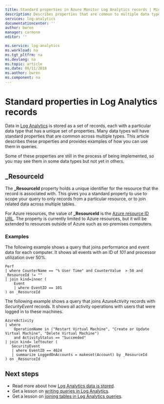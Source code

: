 ```yaml
---
title: Standard properties in Azure Monitor Log Analytics records | Microsoft Docs
description: Describes properties that are common to multiple data types in Azure Monitor Log Analytics.
services: log-analytics
documentationcenter: ''
author: bwren
manager: carmonm
editor: ''

ms.service: log-analytics
ms.workload: na
ms.tgt_pltfrm: na
ms.devlang: na
ms.topic: article
ms.date: 08/11/2018
ms.author: bwren
ms.component: na
---
```


# Standard properties in Log Analytics records
Data in [Log Analytics](../log-analytics/log-analytics-queries.md) is stored as a set of records, each with a particular data type that has a unique set of properties. Many data types will have standard properties that are common across multiple types. This article describes these properties and provides examples of how you can use them in queries.

Some of these properties are still in the process of being implemented, so you may see them in some data types but not yet in others.


## \_ResourceId
The **\_ResourceId** property holds a unique identifier for the resource that the record is associated with. This gives you a standard property to use to scope your query to only records from a particular resource, or to join related data across multiple tables.

For Azure resources, the value of **\_ResourceId** is the [Azure resource ID URL](../azure-resource-manager/resource-group-template-functions-resource.md). The property is currently limited to Azure resources, but it will be extended to resources outside of Azure such as on-premises computers. 

### Examples
The following example shows a query that joins performance and event data for each computer. It shows all events with an ID of _101_ and processor utilization over 50%.

```Kusto
Perf 
| where CounterName == "% User Time" and CounterValue  > 50 and _ResourceId != "" 
| join kind=inner (     
    Event 
    | where EventID == 101 
) on _ResourceId
```

The following example shows a query that joins _AzureActivity_ records with _SecurityEvent_ records. It shows all activity operations with users that were logged in to these machines.

```Kusto
AzureActivity 
| where  
    OperationName in ("Restart Virtual Machine", "Create or Update Virtual Machine", "Delete Virtual Machine")  
    and ActivityStatus == "Succeeded"  
| join kind= leftouter (    
   SecurityEvent 
   | where EventID == 4624  
   | summarize LoggedOnAccounts = makeset(Account) by _ResourceId 
) on _ResourceId  
```

## Next steps

- Read more about how [Log Analytics data is stored](../log-analytics/log-analytics-queries.md).
- Get a lesson on [writing queries in Log Analytics](../log-analytics/query-language/get-started-queries.md).
- Get a lesson on [joining tables in Log Analytics queries](../log-analytics/query-language/joins.md).
